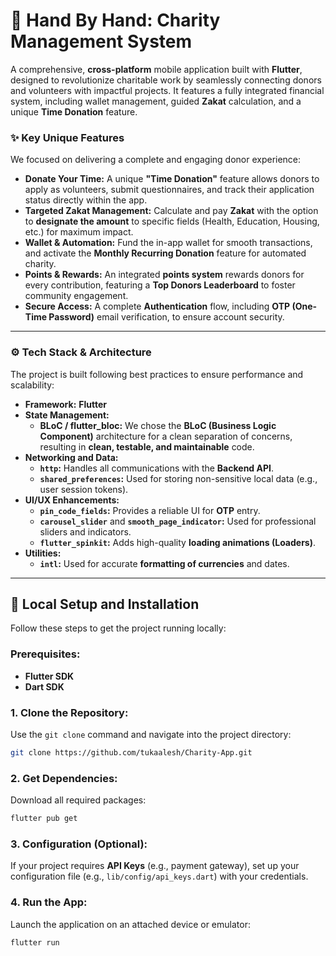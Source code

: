 
# 🤝 Hand By Hand: Charity Management System

A comprehensive, **cross-platform** mobile application built with **Flutter**, designed to revolutionize charitable work by seamlessly connecting donors and volunteers with impactful projects. It features a fully integrated financial system, including wallet management, guided **Zakat** calculation, and a unique **Time Donation** feature.


### ✨ Key Unique Features

We focused on delivering a complete and engaging donor experience:

  * **Donate Your Time:** A unique **"Time Donation"** feature allows donors to apply as volunteers, submit questionnaires, and track their application status directly within the app.
  * **Targeted Zakat Management:** Calculate and pay **Zakat** with the option to **designate the amount** to specific fields (Health, Education, Housing, etc.) for maximum impact.
  * **Wallet & Automation:** Fund the in-app wallet for smooth transactions, and activate the **Monthly Recurring Donation** feature for automated charity.
  * **Points & Rewards:** An integrated **points system** rewards donors for every contribution, featuring a **Top Donors Leaderboard** to foster community engagement.
  * **Secure Access:** A complete **Authentication** flow, including **OTP (One-Time Password)** email verification, to ensure account security.

-----

### ⚙️ Tech Stack & Architecture

The project is built following best practices to ensure performance and scalability:

  * **Framework:** **Flutter**
  * **State Management:**
      * **BLoC / flutter\_bloc:** We chose the **BLoC (Business Logic Component)** architecture for a clean separation of concerns, resulting in **clean, testable, and maintainable** code.
  * **Networking and Data:**
      * **`http`:** Handles all communications with the **Backend API**.
      * **`shared_preferences`:** Used for storing non-sensitive local data (e.g., user session tokens).
  * **UI/UX Enhancements:**
      * **`pin_code_fields`:** Provides a reliable UI for **OTP** entry.
      * **`carousel_slider`** and **`smooth_page_indicator`:** Used for professional sliders and indicators.
      * **`flutter_spinkit`:** Adds high-quality **loading animations (Loaders)**.
  * **Utilities:**
      * **`intl`:** Used for accurate **formatting of currencies** and dates.

-----

## 🚀 Local Setup and Installation

Follow these steps to get the project running locally:

### Prerequisites:

  * **Flutter SDK**
  * **Dart SDK**

### 1\. Clone the Repository:

Use the `git clone` command and navigate into the project directory:

```bash
git clone https://github.com/tukaalesh/Charity-App.git
```

### 2\. Get Dependencies:

Download all required packages:

```bash
flutter pub get
```

### 3\. Configuration (Optional):

If your project requires **API Keys** (e.g., payment gateway), set up your configuration file (e.g., `lib/config/api_keys.dart`) with your credentials.

### 4\. Run the App:

Launch the application on an attached device or emulator:

```bash
flutter run
```

